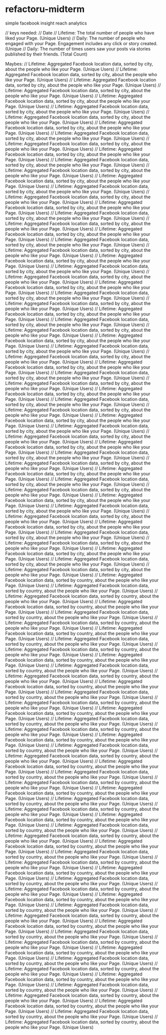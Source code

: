 refactoru-midterm
=================

simple facebook insight reach analytics


// keys needed:
// Date
// Lifetime: The total number of people who have liked your Page. (Unique Users)
// Daily: The number of people who engaged with your Page. Engagement includes any click or story created. (Unique 
// Daily: The number of times users saw your posts via stories published by their friends. (Total Count)

Maybes:
// Lifetime: Aggregated Facebook location data, sorted by city, about the people who like your Page. (Unique Users)
// Lifetime: Aggregated Facebook location data, sorted by city, about the people who like your Page. (Unique Users)
// Lifetime: Aggregated Facebook location data, sorted by city, about the people who like your Page. (Unique Users)
// Lifetime: Aggregated Facebook location data, sorted by city, about the people who like your Page. (Unique Users)
// Lifetime: Aggregated Facebook location data, sorted by city, about the people who like your Page. (Unique Users)
// Lifetime: Aggregated Facebook location data, sorted by city, about the people who like your Page. (Unique Users)
// Lifetime: Aggregated Facebook location data, sorted by city, about the people who like your Page. (Unique Users)
// Lifetime: Aggregated Facebook location data, sorted by city, about the people who like your Page. (Unique Users)
// Lifetime: Aggregated Facebook location data, sorted by city, about the people who like your Page. (Unique Users)
// Lifetime: Aggregated Facebook location data, sorted by city, about the people who like your Page. (Unique Users)
// Lifetime: Aggregated Facebook location data, sorted by city, about the people who like your Page. (Unique Users)
// Lifetime: Aggregated Facebook location data, sorted by city, about the people who like your Page. (Unique Users)
// Lifetime: Aggregated Facebook location data, sorted by city, about the people who like your Page. (Unique Users)
// Lifetime: Aggregated Facebook location data, sorted by city, about the people who like your Page. (Unique Users)
// Lifetime: Aggregated Facebook location data, sorted by city, about the people who like your Page. (Unique Users)
// Lifetime: Aggregated Facebook location data, sorted by city, about the people who like your Page. (Unique Users)
// Lifetime: Aggregated Facebook location data, sorted by city, about the people who like your Page. (Unique Users)
// Lifetime: Aggregated Facebook location data, sorted by city, about the people who like your Page. (Unique Users)
// Lifetime: Aggregated Facebook location data, sorted by city, about the people who like your Page. (Unique Users)
// Lifetime: Aggregated Facebook location data, sorted by city, about the people who like your Page. (Unique Users)
// Lifetime: Aggregated Facebook location data, sorted by city, about the people who like your Page. (Unique Users)
// Lifetime: Aggregated Facebook location data, sorted by city, about the people who like your Page. (Unique Users)
// Lifetime: Aggregated Facebook location data, sorted by city, about the people who like your Page. (Unique Users)
// Lifetime: Aggregated Facebook location data, sorted by city, about the people who like your Page. (Unique Users)
// Lifetime: Aggregated Facebook location data, sorted by city, about the people who like your Page. (Unique Users)
// Lifetime: Aggregated Facebook location data, sorted by city, about the people who like your Page. (Unique Users)
// Lifetime: Aggregated Facebook location data, sorted by city, about the people who like your Page. (Unique Users)
// Lifetime: Aggregated Facebook location data, sorted by city, about the people who like your Page. (Unique Users)
// Lifetime: Aggregated Facebook location data, sorted by city, about the people who like your Page. (Unique Users)
// Lifetime: Aggregated Facebook location data, sorted by city, about the people who like your Page. (Unique Users)
// Lifetime: Aggregated Facebook location data, sorted by city, about the people who like your Page. (Unique Users)
// Lifetime: Aggregated Facebook location data, sorted by city, about the people who like your Page. (Unique Users)
// Lifetime: Aggregated Facebook location data, sorted by city, about the people who like your Page. (Unique Users)
// Lifetime: Aggregated Facebook location data, sorted by city, about the people who like your Page. (Unique Users)
// Lifetime: Aggregated Facebook location data, sorted by city, about the people who like your Page. (Unique Users)
// Lifetime: Aggregated Facebook location data, sorted by city, about the people who like your Page. (Unique Users)
// Lifetime: Aggregated Facebook location data, sorted by city, about the people who like your Page. (Unique Users)
// Lifetime: Aggregated Facebook location data, sorted by city, about the people who like your Page. (Unique Users)
// Lifetime: Aggregated Facebook location data, sorted by city, about the people who like your Page. (Unique Users)
// Lifetime: Aggregated Facebook location data, sorted by city, about the people who like your Page. (Unique Users)
// Lifetime: Aggregated Facebook location data, sorted by city, about the people who like your Page. (Unique Users)
// Lifetime: Aggregated Facebook location data, sorted by city, about the people who like your Page. (Unique Users)
// Lifetime: Aggregated Facebook location data, sorted by city, about the people who like your Page. (Unique Users)
// Lifetime: Aggregated Facebook location data, sorted by city, about the people who like your Page. (Unique Users)
// Lifetime: Aggregated Facebook location data, sorted by city, about the people who like your Page. (Unique Users)
// Lifetime: Aggregated Facebook location data, sorted by city, about the people who like your Page. (Unique Users)
// Lifetime: Aggregated Facebook location data, sorted by city, about the people who like your Page. (Unique Users)
// Lifetime: Aggregated Facebook location data, sorted by city, about the people who like your Page. (Unique Users)
// Lifetime: Aggregated Facebook location data, sorted by city, about the people who like your Page. (Unique Users)
// Lifetime: Aggregated Facebook location data, sorted by city, about the people who like your Page. (Unique Users)
// Lifetime: Aggregated Facebook location data, sorted by city, about the people who like your Page. (Unique Users)
// Lifetime: Aggregated Facebook location data, sorted by city, about the people who like your Page. (Unique Users)
// Lifetime: Aggregated Facebook location data, sorted by city, about the people who like your Page. (Unique Users)
// Lifetime: Aggregated Facebook location data, sorted by city, about the people who like your Page. (Unique Users)
// Lifetime: Aggregated Facebook location data, sorted by city, about the people who like your Page. (Unique Users)
// Lifetime: Aggregated Facebook location data, sorted by city, about the people who like your Page. (Unique Users)
// Lifetime: Aggregated Facebook location data, sorted by city, about the people who like your Page. (Unique Users)
// Lifetime: Aggregated Facebook location data, sorted by city, about the people who like your Page. (Unique Users)
// Lifetime: Aggregated Facebook location data, sorted by country, about the people who like your Page. (Unique Users)
// Lifetime: Aggregated Facebook location data, sorted by country, about the people who like your Page. (Unique Users)
// Lifetime: Aggregated Facebook location data, sorted by country, about the people who like your Page. (Unique Users)
// Lifetime: Aggregated Facebook location data, sorted by country, about the people who like your Page. (Unique Users)
// Lifetime: Aggregated Facebook location data, sorted by country, about the people who like your Page. (Unique Users)
// Lifetime: Aggregated Facebook location data, sorted by country, about the people who like your Page. (Unique Users)
// Lifetime: Aggregated Facebook location data, sorted by country, about the people who like your Page. (Unique Users)
// Lifetime: Aggregated Facebook location data, sorted by country, about the people who like your Page. (Unique Users)
// Lifetime: Aggregated Facebook location data, sorted by country, about the people who like your Page. (Unique Users)
// Lifetime: Aggregated Facebook location data, sorted by country, about the people who like your Page. (Unique Users)
// Lifetime: Aggregated Facebook location data, sorted by country, about the people who like your Page. (Unique Users)
// Lifetime: Aggregated Facebook location data, sorted by country, about the people who like your Page. (Unique Users)
// Lifetime: Aggregated Facebook location data, sorted by country, about the people who like your Page. (Unique Users)
// Lifetime: Aggregated Facebook location data, sorted by country, about the people who like your Page. (Unique Users)
// Lifetime: Aggregated Facebook location data, sorted by country, about the people who like your Page. (Unique Users)
// Lifetime: Aggregated Facebook location data, sorted by country, about the people who like your Page. (Unique Users)
// Lifetime: Aggregated Facebook location data, sorted by country, about the people who like your Page. (Unique Users)
// Lifetime: Aggregated Facebook location data, sorted by country, about the people who like your Page. (Unique Users)
// Lifetime: Aggregated Facebook location data, sorted by country, about the people who like your Page. (Unique Users)
// Lifetime: Aggregated Facebook location data, sorted by country, about the people who like your Page. (Unique Users)
// Lifetime: Aggregated Facebook location data, sorted by country, about the people who like your Page. (Unique Users)
// Lifetime: Aggregated Facebook location data, sorted by country, about the people who like your Page. (Unique Users)
// Lifetime: Aggregated Facebook location data, sorted by country, about the people who like your Page. (Unique Users)
// Lifetime: Aggregated Facebook location data, sorted by country, about the people who like your Page. (Unique Users)
// Lifetime: Aggregated Facebook location data, sorted by country, about the people who like your Page. (Unique Users)
// Lifetime: Aggregated Facebook location data, sorted by country, about the people who like your Page. (Unique Users)
// Lifetime: Aggregated Facebook location data, sorted by country, about the people who like your Page. (Unique Users)
// Lifetime: Aggregated Facebook location data, sorted by country, about the people who like your Page. (Unique Users)
// Lifetime: Aggregated Facebook location data, sorted by country, about the people who like your Page. (Unique Users)
// Lifetime: Aggregated Facebook location data, sorted by country, about the people who like your Page. (Unique Users)
// Lifetime: Aggregated Facebook location data, sorted by country, about the people who like your Page. (Unique Users)
// Lifetime: Aggregated Facebook location data, sorted by country, about the people who like your Page. (Unique Users)
// Lifetime: Aggregated Facebook location data, sorted by country, about the people who like your Page. (Unique Users)
// Lifetime: Aggregated Facebook location data, sorted by country, about the people who like your Page. (Unique Users)
// Lifetime: Aggregated Facebook location data, sorted by country, about the people who like your Page. (Unique Users)
// Lifetime: Aggregated Facebook location data, sorted by country, about the people who like your Page. (Unique Users)
// Lifetime: Aggregated Facebook location data, sorted by country, about the people who like your Page. (Unique Users)
// Lifetime: Aggregated Facebook location data, sorted by country, about the people who like your Page. (Unique Users)
// Lifetime: Aggregated Facebook location data, sorted by country, about the people who like your Page. (Unique Users)
// Lifetime: Aggregated Facebook location data, sorted by country, about the people who like your Page. (Unique Users)
// Lifetime: Aggregated Facebook location data, sorted by country, about the people who like your Page. (Unique Users)
// Lifetime: Aggregated Facebook location data, sorted by country, about the people who like your Page. (Unique Users)
// Lifetime: Aggregated Facebook location data, sorted by country, about the people who like your Page. (Unique Users)
// Lifetime: Aggregated Facebook location data, sorted by country, about the people who like your Page. (Unique Users)
// Lifetime: Aggregated Facebook location data, sorted by country, about the people who like your Page. (Unique Users)
// Lifetime: Aggregated Facebook location data, sorted by country, about the people who like your Page. (Unique Users)
// Lifetime: Aggregated Facebook location data, sorted by country, about the people who like your Page. (Unique Users)
// Lifetime: Aggregated Facebook location data, sorted by country, about the people who like your Page. (Unique Users)
// Lifetime: Aggregated Facebook location data, sorted by country, about the people who like your Page. (Unique Users)
// Lifetime: Aggregated Facebook location data, sorted by country, about the people who like your Page. (Unique Users)
// Lifetime: Aggregated Facebook location data, sorted by country, about the people who like your Page. (Unique Users)
